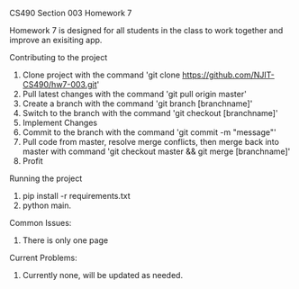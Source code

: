 CS490 Section 003 Homework 7

Homework 7 is designed for all students in the class to work together
and improve an exisiting app.

Contributing to the project
1. Clone project with the command 'git clone https://github.com/NJIT-CS490/hw7-003.git'
2. Pull latest changes with the command 'git pull origin master'
3. Create a branch with the command 'git branch [branchname]'
4. Switch to the branch with the command 'git checkout [branchname]'
5. Implement Changes
6. Commit to the branch with the command 'git commit -m "message"'
7. Pull code from master, resolve merge conflicts, then merge back into master
   with command 'git checkout master && git merge [branchname]'
8. Profit


Running the project
1. pip install -r requirements.txt
2. python main.

Common Issues:
1. There is only one page

Current Problems:
1. Currently none, will be updated as needed.